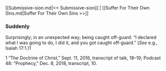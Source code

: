 [[Submissive-sion.md|<< Submissive-sion]]  |  [[Suffer For Their Own Sins.md|Suffer For Their Own Sins >>]]

### Suddenly
Surprisingly; in an unexpected way; being caught off-guard. “I declared what I was going to do, I did it, and you got caught off-guard.” (*See* e.g., Isaiah 17:1.)1



1 “The Doctrine of Christ,” Sept. 11, 2016, transcript of talk, 18–19; Podcast 48: “Prophecy,” Dec. 8, 2018, transcript, 10.